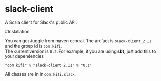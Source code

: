 # slack-client
A Scala client for Slack's public API.

#Installation

You can get Juggle from maven central. The artifact is `slack-client_2.11` and the group id is `com.kifi`.  
The current version is `0.2`. For example, if you are using __sbt__, just add this to your dependencies:

```
"com.kifi" % "slack-client_2.11" % "0.2"
```

All classes are in in `com.kifi.slack`.

